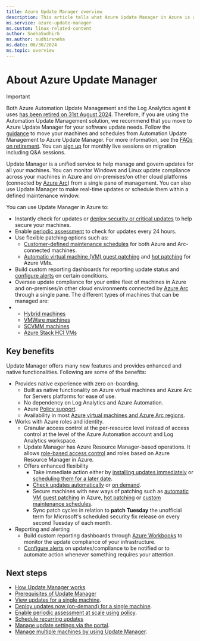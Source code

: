 ```yaml
---
title: Azure Update Manager overview
description: This article tells what Azure Update Manager in Azure is and the system updates for your Windows and Linux machines in Azure, on-premises, and other cloud environments.
ms.service: azure-update-manager
ms.custom: linux-related-content
author: SnehaSudhirG
ms.author: sudhirsneha
ms.date: 08/30/2024
ms.topic: overview
---
```


# About Azure Update Manager

> [!Important]
> Both Azure Automation Update Management and the Log Analytics agent it uses [has been retired on 31st August 2024](https://azure.microsoft.com/updates/were-retiring-the-log-analytics-agent-in-azure-monitor-on-31-august-2024/). Therefore, if you are using the Automation Update Management solution, we recommend that you move to Azure Update Manager for your software update needs. Follow the [guidance](guidance-migration-automation-update-management-azure-update-manager.md#migration-scripts) to move your machines and schedules from Automation Update Management to Azure Update Manager.
> For more information, see the [FAQs on retirement](update-manager-faq.md#impact-of-log-analytics-agent-retirement). You can [sign up](https://developer.microsoft.com/reactor/?search=Azure+Update+Manager&page=1) for monthly live sessions on migration including Q&A sessions.


Update Manager is a unified service to help manage and govern updates for all your machines. You can monitor Windows and Linux update compliance across your machines in Azure and on-premises/on other cloud platforms (connected by [Azure Arc](/azure/azure-arc/)) from a single pane of management. You can also use Update Manager to make real-time updates or schedule them within a defined maintenance window. 

You can use Update Manager in Azure to:

- Instantly check for updates or [deploy security or critical updates](https://aka.ms/on-demand-patching) to help secure your machines.
- Enable [periodic assessment](https://aka.ms/umc-periodic-assessment-policy) to check for updates every 24 hours.
- Use flexible patching options such as:
    - [Customer-defined maintenance schedules](https://aka.ms/umc-scheduled-patching) for both Azure and Arc-connected machines.
    - [Automatic virtual machine (VM) guest patching](/azure/virtual-machines/automatic-vm-guest-patching) and [hot patching](/azure/automanage/automanage-hotpatch) for Azure VMs.
- Build custom reporting dashboards for reporting update status and [configure alerts](https://aka.ms/aum-alerts) on certain conditions.
- Oversee update compliance for your entire fleet of machines in Azure and on-premises/in other cloud environments connected by [Azure Arc](/azure/azure-arc/) through a single pane. The different types of machines that can be managed are:
- 
    - [Hybrid machines](/azure/azure-arc/servers/)
    - [VMWare machines](/azure/azure-arc/vmware-vsphere/)
    - [SCVMM machines](/azure/azure-arc/system-center-virtual-machine-manager/)
    - [Azure Stack HCI VMs](/azure-stack/hci/)

## Key benefits

Update Manager offers many new features and provides enhanced and native functionalities. Following are some of the benefits:

- Provides native experience with zero on-boarding.
  - Built as native functionality on Azure virtual machines and Azure Arc for Servers platforms for ease of use.
  - No dependency on Log Analytics and Azure Automation.
  - Azure [Policy support](https://aka.ms/aum-policy-support).
  - Availability in most [Azure virtual machines and Azure Arc regions](https://aka.ms/aum-supported-regions).
- Works with Azure roles and identity. 
  - Granular access control at the per-resource level instead of access control at the level of the Azure Automation account and Log Analytics workspace. 
  - Update Manager has Azure Resource Manager-based operations. It allows [role-based access control](../role-based-access-control/overview.md) and roles based on Azure Resource Manager in Azure.
  - Offers enhanced flexibility
    - Take immediate action either by [installing updates immediately](https://aka.ms/on-demand-patching) or [scheduling them for a later date](https://aka.ms/umc-scheduled-patching).
    - [Check updates automatically](https://aka.ms/aum-policy-support) or [on demand](https://aka.ms/on-demand-assessment).
    - Secure machines with new ways of patching such as [automatic VM guest patching](/azure/virtual-machines/automatic-vm-guest-patching) in Azure, [hot patching](/azure/automanage/automanage-hotpatch) or  [custom maintenance schedules](https://aka.ms/umc-scheduled-patching).
    - Sync patch cycles in relation to **patch Tuesday** the unofficial term for Microsoft's scheduled security fix release on every second Tuesday of each month. 
- Reporting and alerting
    - Build custom reporting dashboards through [Azure Workbooks](manage-workbooks.md) to monitor the update compliance of your infrastructure. 
    - [Configure alerts](https://aka.ms/aum-alerts) on updates/compliance to be notified or to automate action whenever something requires your attention. 
      

## Next steps
- [How Update Manager works](workflow-update-manager.md)
- [Prerequisites of Update Manager](prerequisites.md)
- [View updates for a single machine](view-updates.md).
- [Deploy updates now (on-demand) for a single machine](deploy-updates.md).
- [Enable periodic assessment at scale using policy](https://aka.ms/aum-policy-support).
- [Schedule recurring updates](scheduled-patching.md)
- [Manage update settings via the portal](manage-update-settings.md).
- [Manage multiple machines by using Update Manager](manage-multiple-machines.md).
